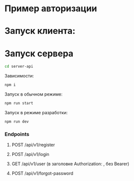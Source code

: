 # Пример авторизации

# Запуск клиента:


# Запуск сервера

```bash
cd server-api
```
Зависимости:
```bash
npm i
```

Запуск в обычном режиме:

```bash
npm run start
```

Запуск в режиме разработки:

```bash
npm run dev
```
### Endpoints

1. POST /api/v1/register

2. POST /api/v1/login

3. GET /api/v1/user (в заголовке Authorization: <token>, без Bearer)

4. POST /api/v1/forgot-password